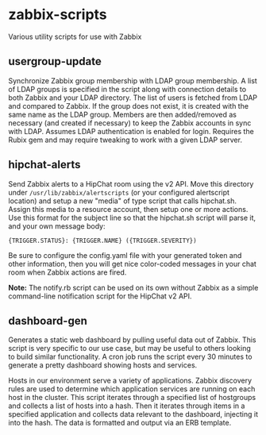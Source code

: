 zabbix-scripts
==============

Various utility scripts for use with Zabbix

usergroup-update
-----------------------

Synchronize Zabbix group membership with LDAP group membership.  A list of LDAP
groups is specified in the script along with connection details to both Zabbix
and your LDAP directory.  The list of users is fetched from LDAP and compared to
Zabbix.  If the group does not exist, it is created with the same name as the
LDAP group.  Members are then added/removed as necessary (and created if
necessary) to keep the Zabbix accounts in sync with LDAP.  Assumes LDAP
authentication is enabled for login.  Requires the Rubix gem and may require
tweaking to work with a given LDAP server.

hipchat-alerts
-----------------------

Send Zabbix alerts to a HipChat room using the v2 API. Move this directory under `/usr/lib/zabbix/alertscripts` (or your configured alertscript location) and setup a new "media" of type script that calls hipchat.sh. Assign this media to a resource account, then setup one or more actions. Use this format for the subject line so that the hipchat.sh script will parse it, and your own message body:
```
{TRIGGER.STATUS}: {TRIGGER.NAME} ({TRIGGER.SEVERITY})
```
Be sure to configure the config.yaml file with your generated token and other information, then you will get nice color-coded messages in your chat room when Zabbix actions are fired.

**Note:** The notify.rb script can be used on its own without Zabbix as a simple command-line notification script for the HipChat v2 API.

dashboard-gen
-----------------------

Generates a static web dashboard by pulling useful data out of Zabbix. This
script is very specific to our use case, but may be useful to others looking
to build similar functionality.  A cron job runs the script every 30 minutes
to generate a pretty dashboard showing hosts and services.

Hosts in our environment serve a variety of applications. Zabbix discovery
rules are used to determine which application services are running on each
host in the cluster. This script iterates through a specified list of
hostgroups and collects a list of hosts into a hash. Then it iterates through
items in a specified application and collects data relevant to the dashboard,
injecting it into the hash.  The data is formatted and output via an ERB
template.
